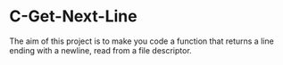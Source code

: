 # C-Get-Next-Line
The aim of this project is to make you code a function that returns a line
ending with a newline, read from a file descriptor.

